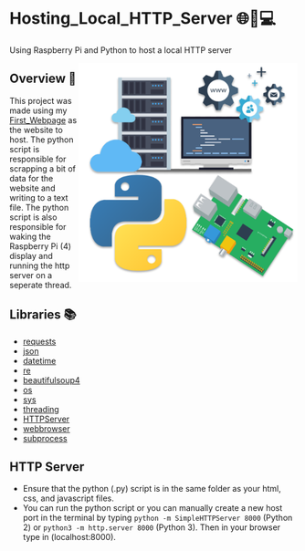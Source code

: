 # Hosting_Local_HTTP_Server 🌐📶💻
Using Raspberry Pi and Python to host a local HTTP server

<p> 
  <img width=384 height=384 align='Right' src="https://github.com/Raziz1/Hosting_Local_HTTP_Server/blob/main/images/webserver.png? raw=true">
</p>

## Overview 📄
This project was made using my [First_Webpage](https://github.com/Raziz1/First_Webpage) as the website to host. The python script is responsible for scrapping a bit of data for the website and writing to a text file. The python script is also responsible for waking the Raspberry Pi (4) display and running the http server on a seperate thread.

## Libraries 📚
 *  [requests](https://pypi.org/project/requests/)
 *  [json](https://docs.python.org/3/library/json.html)
 *  [datetime](https://docs.python.org/3/library/datetime.html)
 *  [re](https://docs.python.org/3/library/re.html)
 *  [beautifulsoup4](https://pypi.org/project/beautifulsoup4/)
 *  [os](https://docs.python.org/3/library/os.html)
 *  [sys](https://docs.python.org/3/library/sys.html)
 *  [threading](https://docs.python.org/3/library/threading.html)
 *  [HTTPServer](https://docs.python.org/3/library/http.server.html)
 *  [webbrowser](https://docs.python.org/3/library/webbrowser.html)
 *  [subprocess](https://docs.python.org/3/library/subprocess.html)
 
 ## HTTP Server
 *  Ensure that the python (.py) script is in the same folder as your html, css, and javascript files.
 *  You can run the python script or you can manually create a new host port in the terminal by typing `python -m SimpleHTTPServer 8000` (Python 2) or `python3 -m http.server 8000` (Python 3). Then in your browser type in (localhost:8000).

 
